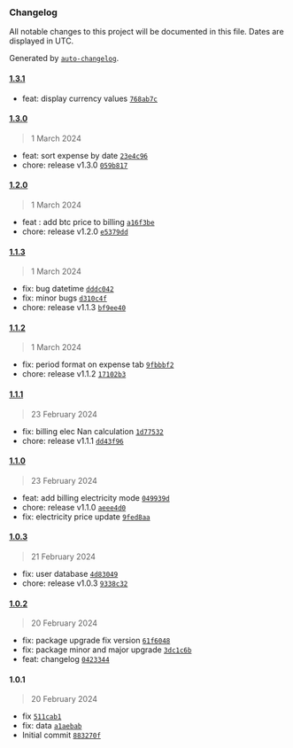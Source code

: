 ### Changelog

All notable changes to this project will be documented in this file. Dates are displayed in UTC.

Generated by [`auto-changelog`](https://github.com/CookPete/auto-changelog).

#### [1.3.1](https://github.com/CleanSatMining/tokensender/compare/1.3.0...1.3.1)

- feat: display currency values [`768ab7c`](https://github.com/CleanSatMining/tokensender/commit/768ab7c0def374b1d4741712f90f6b99de585f56)

#### [1.3.0](https://github.com/CleanSatMining/tokensender/compare/1.2.0...1.3.0)

> 1 March 2024

- feat: sort expense by date [`23e4c96`](https://github.com/CleanSatMining/tokensender/commit/23e4c96eff40e3369223fd15797e5c3e45eb5b2f)
- chore: release v1.3.0 [`059b817`](https://github.com/CleanSatMining/tokensender/commit/059b8175e9134ff81e1a4faa85f972c6dbeca54d)

#### [1.2.0](https://github.com/CleanSatMining/tokensender/compare/1.1.3...1.2.0)

> 1 March 2024

- feat : add btc price to billing [`a16f3be`](https://github.com/CleanSatMining/tokensender/commit/a16f3be410e673d1715a0b9cb0d8cf8ceb0d4168)
- chore: release v1.2.0 [`e5379dd`](https://github.com/CleanSatMining/tokensender/commit/e5379ddd304b8dcf5b8360dbd55d7208e2cd8a66)

#### [1.1.3](https://github.com/CleanSatMining/tokensender/compare/1.1.2...1.1.3)

> 1 March 2024

- fix: bug datetime [`dddc042`](https://github.com/CleanSatMining/tokensender/commit/dddc042c69a17ca3c82339376f06f7e75baf880d)
- fix: minor bugs [`d310c4f`](https://github.com/CleanSatMining/tokensender/commit/d310c4f539050bc1e538c5819079cedbdc799397)
- chore: release v1.1.3 [`bf9ee40`](https://github.com/CleanSatMining/tokensender/commit/bf9ee406ec4b4d4ec690f63f689ff325d52f1087)

#### [1.1.2](https://github.com/CleanSatMining/tokensender/compare/1.1.1...1.1.2)

> 1 March 2024

- fix: period format on expense tab [`9fbbbf2`](https://github.com/CleanSatMining/tokensender/commit/9fbbbf25b318fd49d13ec5dfd93609c37a5ddabc)
- chore: release v1.1.2 [`17102b3`](https://github.com/CleanSatMining/tokensender/commit/17102b3ebf9f17e1de5bd70515cb209d6b030483)

#### [1.1.1](https://github.com/CleanSatMining/tokensender/compare/1.1.0...1.1.1)

> 23 February 2024

- fix: billing elec Nan calculation [`1d77532`](https://github.com/CleanSatMining/tokensender/commit/1d77532f53f1d680a580c9d0966802afec44e822)
- chore: release v1.1.1 [`dd43f96`](https://github.com/CleanSatMining/tokensender/commit/dd43f967988c0a7cf3c8e6425e5613ceccca28b3)

#### [1.1.0](https://github.com/CleanSatMining/tokensender/compare/1.0.3...1.1.0)

> 23 February 2024

- feat: add billing electricity mode [`049939d`](https://github.com/CleanSatMining/tokensender/commit/049939dffdb37fb7b2936428c2671a87bb2498cc)
- chore: release v1.1.0 [`aeee4d0`](https://github.com/CleanSatMining/tokensender/commit/aeee4d076c5989fc0462850f74f41f3439a926d1)
- fix: electricity price update [`9fed8aa`](https://github.com/CleanSatMining/tokensender/commit/9fed8aa12d78a41f0ccdaaa9e1de1e70debad45a)

#### [1.0.3](https://github.com/CleanSatMining/tokensender/compare/1.0.2...1.0.3)

> 21 February 2024

- fix: user database [`4d83049`](https://github.com/CleanSatMining/tokensender/commit/4d830496b99beb62c0637e5a994dcec93a4084e1)
- chore: release v1.0.3 [`9338c32`](https://github.com/CleanSatMining/tokensender/commit/9338c32eea35aa8d930d52e63f4f7f1188354a32)

#### [1.0.2](https://github.com/CleanSatMining/tokensender/compare/1.0.1...1.0.2)

> 20 February 2024

- fix: package upgrade fix version [`61f6048`](https://github.com/CleanSatMining/tokensender/commit/61f6048af96f0f88214b59c3e5353c50508e1277)
- fix: package minor and major upgrade [`3dc1c6b`](https://github.com/CleanSatMining/tokensender/commit/3dc1c6b85f983c14915db8a6d7101837181f012b)
- feat: changelog [`0423344`](https://github.com/CleanSatMining/tokensender/commit/0423344a29b91cd2a11a533d8971a4df6371798e)

#### 1.0.1

> 20 February 2024

- fix [`511cab1`](https://github.com/CleanSatMining/tokensender/commit/511cab1fb36bd8ee3b7158b328042ed89c38a7d6)
- fix: data [`a1aebab`](https://github.com/CleanSatMining/tokensender/commit/a1aebab38d983a36c9ee11126f7fc83ea517feb7)
- Initial commit [`883270f`](https://github.com/CleanSatMining/tokensender/commit/883270f8f2961762abdd0b9c4b30cec8adb91127)
